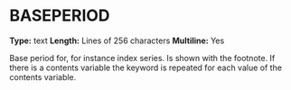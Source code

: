 # BASEPERIOD
**Type:** text
**Length:** Lines of 256 characters
**Multiline:** Yes

Base period for, for instance index series. Is shown with the footnote. If there
is a contents variable the keyword is repeated for each value of the contents
variable.
